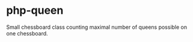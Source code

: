 # php-queen
Small chessboard class counting maximal number of queens possible on one chessboard. 


